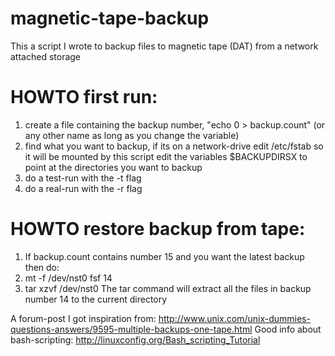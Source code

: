 magnetic-tape-backup
==========
This a script I wrote to backup files to magnetic tape (DAT) from a network attached storage

 HOWTO first run:
====================
  1. create a file containing the backup number, "echo 0 > backup.count" (or any other name as long as you change the variable)
  2. find what you want to backup, if its on a network-drive edit /etc/fstab so it will be mounted by this script
     edit the variables $BACKUPDIRSX to point at the directories you want to backup
  3. do a test-run with the -t flag
  4. do a real-run with the -r flag

 HOWTO restore backup from tape:
====================
  1. If backup.count contains number 15 and you want the latest backup then do:
  2. mt -f /dev/nst0 fsf 14
  3. tar xzvf /dev/nst0
  The tar command will extract all the files in backup number 14 to the current directory

A forum-post I got inspiration from: http://www.unix.com/unix-dummies-questions-answers/9595-multiple-backups-one-tape.html
Good info about bash-scripting: http://linuxconfig.org/Bash_scripting_Tutorial